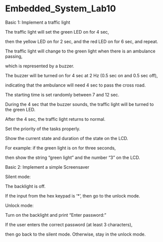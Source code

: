 # Embedded_System_Lab10

Basic 1: Implement a traffic light

The traffic light will set the green LED on for 4 sec,

then the yellow LED on for 2 sec, and the red LED on for 6 sec, and repeat. 

The traffic light will change to the green light when there is an ambulance passing,

which is represented by a buzzer.

The buzzer will be turned on for 4 sec at 2 Hz (0.5 sec on and 0.5 sec off),

indicating that the ambulance will need 4 sec to pass the cross road.

The starting time is set randomly between 7 and 12 sec.

During the 4 sec that the buzzer sounds, the traffic light will be turned to the green LED. 

After the 4 sec, the traffic light returns to normal. 

Set the priority of the tasks properly.

Show the current state and duration of the state on the LCD.

For example: if the green light is on for three seconds,

then show the string “green light” and the number “3” on the LCD.

Basic 2: Implement a simple Screensaver

Silent mode:

The backlight is off.

If the input from the hex keypad is ‘*’, then go to the unlock mode.

Unlock mode:

Turn on the backlight and print “Enter password:”

If the user enters the correct password (at least 3 characters),

then go back to the silent mode. Otherwise, stay in the unlock mode.
